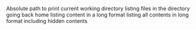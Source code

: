 Absolute path to print current working directory
listing files in the directory
going back home
listing content in a long format
listing all contents in long format including hidden contents
